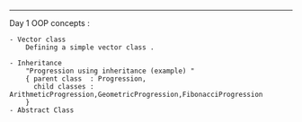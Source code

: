 
------------------------------------------------------------------------------------------------
Day 1
OOP concepts :

	- Vector class
		Defining a simple vector class .
	
	- Inheritance 
		"Progression using inheritance (example) "
		{ parent class  : Progression,
		  child classes : ArithmeticProgression,GeometricProgression,FibonacciProgression
		}
	- Abstract Class
	
	
	
